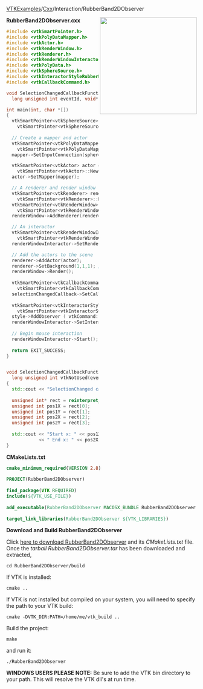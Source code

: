 [VTKExamples](/index/)/[Cxx](/Cxx)/Interaction/RubberBand2DObserver

<img align="right" src="https://github.com/lorensen/VTKExamples/blob/gh-pages/Testing/Baseline/Interaction/TestRubberBand2DObserver.png?raw=true" width="256" />

**RubberBand2DObserver.cxx**
```c++
#include <vtkSmartPointer.h>
#include <vtkPolyDataMapper.h>
#include <vtkActor.h>
#include <vtkRenderWindow.h>
#include <vtkRenderer.h>
#include <vtkRenderWindowInteractor.h>
#include <vtkPolyData.h>
#include <vtkSphereSource.h>
#include <vtkInteractorStyleRubberBand2D.h>
#include <vtkCallbackCommand.h>

void SelectionChangedCallbackFunction( vtkObject* caller, 
  long unsigned int eventId, void* clientData, void* callData );

int main(int, char *[])
{
  vtkSmartPointer<vtkSphereSource> sphereSource = 
    vtkSmartPointer<vtkSphereSource>::New();
  
  // Create a mapper and actor
  vtkSmartPointer<vtkPolyDataMapper> mapper = 
    vtkSmartPointer<vtkPolyDataMapper>::New();
  mapper->SetInputConnection(sphereSource->GetOutputPort());

  vtkSmartPointer<vtkActor> actor = 
    vtkSmartPointer<vtkActor>::New();
  actor->SetMapper(mapper);

  // A renderer and render window
  vtkSmartPointer<vtkRenderer> renderer = 
    vtkSmartPointer<vtkRenderer>::New();
  vtkSmartPointer<vtkRenderWindow> renderWindow = 
    vtkSmartPointer<vtkRenderWindow>::New();
  renderWindow->AddRenderer(renderer);

  // An interactor
  vtkSmartPointer<vtkRenderWindowInteractor> renderWindowInteractor = 
    vtkSmartPointer<vtkRenderWindowInteractor>::New();
  renderWindowInteractor->SetRenderWindow(renderWindow);

  // Add the actors to the scene
  renderer->AddActor(actor);
  renderer->SetBackground(1,1,1); // Background color white
  renderWindow->Render();
  
  vtkSmartPointer<vtkCallbackCommand> selectionChangedCallback = 
    vtkSmartPointer<vtkCallbackCommand>::New();
  selectionChangedCallback->SetCallback ( SelectionChangedCallbackFunction );
  
  vtkSmartPointer<vtkInteractorStyleRubberBand2D> style = 
    vtkSmartPointer<vtkInteractorStyleRubberBand2D>::New();
  style->AddObserver ( vtkCommand::SelectionChangedEvent, selectionChangedCallback );
  renderWindowInteractor->SetInteractorStyle( style );
    
  // Begin mouse interaction
  renderWindowInteractor->Start();
  
  return EXIT_SUCCESS;
}


void SelectionChangedCallbackFunction ( vtkObject* vtkNotUsed(caller), 
  long unsigned int vtkNotUsed(eventId), void* vtkNotUsed(clientData), void* callData )
{
  std::cout << "SelectionChanged callback" << std::endl;
  
  unsigned int* rect = reinterpret_cast<unsigned int*> ( callData );
  unsigned int pos1X = rect[0];
  unsigned int pos1Y = rect[1];
  unsigned int pos2X = rect[2];
  unsigned int pos2Y = rect[3];
 
  std::cout << "Start x: " << pos1X << " Start y: " << pos1Y 
            << " End x: " << pos2X << " End y: " << pos2Y << std::endl;
}
```
**CMakeLists.txt**
```cmake
cmake_minimum_required(VERSION 2.8)
 
PROJECT(RubberBand2DObserver)
 
find_package(VTK REQUIRED)
include(${VTK_USE_FILE})
 
add_executable(RubberBand2DObserver MACOSX_BUNDLE RubberBand2DObserver.cxx)
 
target_link_libraries(RubberBand2DObserver ${VTK_LIBRARIES})
```

**Download and Build RubberBand2DObserver**

Click [here to download RubberBand2DObserver](https://github.com/lorensen/VTKWikiExamplesTarballs/raw/master/RubberBand2DObserver.tar) and its *CMakeLists.txt* file.
Once the *tarball RubberBand2DObserver.tar* has been downloaded and extracted,
```
cd RubberBand2DObserver/build 
```
If VTK is installed:
```
cmake ..
```
If VTK is not installed but compiled on your system, you will need to specify the path to your VTK build:
```
cmake -DVTK_DIR:PATH=/home/me/vtk_build ..
```
Build the project:
```
make
```
and run it:
```
./RubberBand2DObserver
```
**WINDOWS USERS PLEASE NOTE:** Be sure to add the VTK bin directory to your path. This will resolve the VTK dll's at run time.


